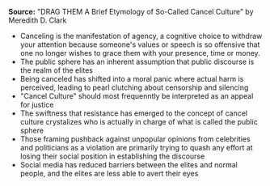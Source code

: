 **Source:** "DRAG THEM A Brief Etymology of So-Called Cancel Culture" by Meredith D. Clark

- Canceling is the manifestation of agency, a cognitive choice to withdraw your attention because someone's values or speech is so offensive that one no longer wishes to grace them with your presence, time or money.
- The public sphere has an inherent assumption that public discourse is the realm of the elites
- Being canceled has shifted into a moral panic where actual harm is perceived, leading to pearl clutching about censorship and silencing
- "Cancel Culture" should most frequenntly be interpreted as an appeal for justice
- The swiftness that resistance has emerged to the concept of cancel culture crystalizes who is actually in charge of what is called the public sphere
- Those framing pushback against unpopular opinions from celebrities and politicians as a violation are primarily trying to quash any effort at losing their social position in establishing the discourse
- Social media has reduced barriers between the elites and normal people, and the elites are less able to avert their eyes